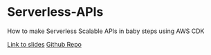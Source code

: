 # Serverless-APIs
How to make Serverless Scalable APIs in baby steps using AWS CDK

[Link to slides](https://docs.google.com/presentation/d/1O9Ksx_FvwQ21swpYToxJ_GNn0OH74h3CHwvlHZ9Hc5c/edit?usp=sharing)
[Github Repo](https://github.com/warishasan/Serverless-APIs)
